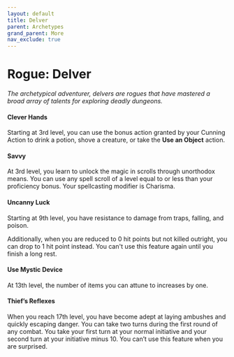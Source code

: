 ```yaml
---
layout: default
title: Delver
parent: Archetypes
grand_parent: More
nav_exclude: true
---
```


# Rogue: Delver

_The archetypical adventurer, delvers are rogues that have mastered a broad array of talents for exploring deadly dungeons._

#### Clever Hands
Starting at 3rd level, you can use the bonus action granted by your Cunning Action to drink a potion, shove a creature, or take the **Use an Object** action. 


#### Savvy
At 3rd level, you learn to unlock the magic in scrolls through unorthodox means. You can use any spell scroll of a level equal to or less than your proficiency bonus. Your spellcasting modifier is Charisma. 


#### Uncanny Luck
Starting at 9th level, you have resistance to damage from traps, falling, and poison. 

Additionally, when you are reduced to 0 hit points but not killed outright, you can drop to 1 hit point instead. You can't use this feature again until you finish a long rest.


#### Use Mystic Device
At 13th level, the number of items you can attune to increases by one.


#### Thief’s Reflexes
When you reach 17th level, you have become adept at laying ambushes and quickly escaping danger. You can take two turns during the first round of any combat. You take your first turn at your normal initiative and your second turn at your initiative minus 10. You can’t use this feature when you are surprised.